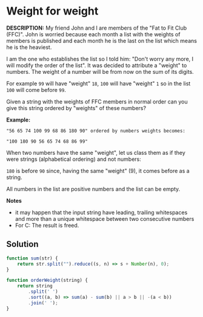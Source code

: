 # Weight for weight
**DESCRIPTION:**
My friend John and I are members of the "Fat to Fit Club (FFC)". John is worried because each month a list with the weights of members is published and each month he is the last on the list which means he is the heaviest.

I am the one who establishes the list so I told him: "Don't worry any more, I will modify the order of the list". It was decided to attribute a "weight" to numbers. The weight of a number will be from now on the sum of its digits.

For example `99` will have "weight" `18`, `100` will have "weight" `1` so in the list `100` will come before `99`.

Given a string with the weights of FFC members in normal order can you give this string ordered by "weights" of these numbers?

**Example:**
```
"56 65 74 100 99 68 86 180 90" ordered by numbers weights becomes: 

"100 180 90 56 65 74 68 86 99"
```
When two numbers have the same "weight", let us class them as if they were strings (alphabetical ordering) and not numbers:

`180` is before `90` since, having the same "weight" (9), it comes before as a string.

All numbers in the list are positive numbers and the list can be empty.

**Notes**

* it may happen that the input string have leading, trailing whitespaces and more than a unique whitespace between two consecutive numbers
* For C: The result is freed.

## Solution
```javascript
function sum(str) {
    return str.split("").reduce((s, n) => s + Number(n), 0);
}

function orderWeight(string) {
    return string
        .split(' ')
        .sort((a, b) => sum(a) - sum(b) || a > b || -(a < b))
        .join(' ');
}
```